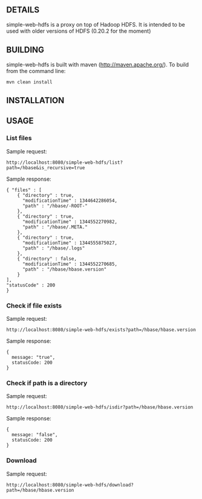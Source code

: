 ## DETAILS

simple-web-hdfs is a proxy on top of Hadoop HDFS. It is intended to be used with older versions of HDFS (0.20.2 for the moment)

## BUILDING

simple-web-hdfs is built with maven (http://maven.apache.org/). To build from the command line:

    mvn clean install

## INSTALLATION


## USAGE

### List files

Sample request:

    http://localhost:8080/simple-web-hdfs/list?path=/hbase&is_recursive=true

Sample response:

    { "files" : [ 
        { "directory" : true,
          "modificationTime" : 1344642286054,
          "path" : "/hbase/-ROOT-"
        },
        { "directory" : true,
          "modificationTime" : 1344552270982,
          "path" : "/hbase/.META."
        },
        { "directory" : true,
          "modificationTime" : 1344555875027,
          "path" : "/hbase/.logs"
        },
        { "directory" : false,
          "modificationTime" : 1344552270685,
          "path" : "/hbase/hbase.version"
        }
    ],
    "statusCode" : 200
    }

### Check if file exists

Sample request:

    http://localhost:8080/simple-web-hdfs/exists?path=/hbase/hbase.version

Sample response:

    {
      message: "true",
      statusCode: 200
    }

### Check if path is a directory

Sample request:

    http://localhost:8080/simple-web-hdfs/isdir?path=/hbase/hbase.version

Sample response:

    {
      message: "false",
      statusCode: 200
    }

### Download

Sample request:

    http://localhost:8080/simple-web-hdfs/download?path=/hbase/hbase.version


